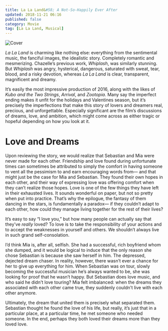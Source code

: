 ```yaml
---
title: La La Land&#58; A Not-So-Happily Ever After
updated: 2018-11-21 06:16
published: false
category: Movie
tag: [La La Land, Musical]
---
```


![Cover](https://static1.squarespace.com/static/5b39c0cb7c93273d7754f5cd/t/5bf5acdd40ec9aae58b7114b/1542827266094/636232031131489384-LLL-D37-06158.jpg?format=1500w)

_La La Land_ is charming like nothing else: everything from the sentimental music, the fanciful images, the idealistic story. Completely romantic and mesmerizing. Chazelle’s previous work, _Whiplash_, was similarly stunning. But _Whiplash_ was angry, hysterical, dangerous, saturated with sweat, tear, blood, and a risky devotion, whereas _La La Land_ is clear, transparent, magnificent and dreamy.

It’s easily the most impressive production of 2016, along with the likes of _Kubo and the Two Strings_, _Arrival_, and _Zootopia_. Many say the imperfect ending makes it unfit for the holidays and Valentines season, but it’s precisely the imperfections that make this story of lovers and dreamers real, precious, and unforgettable. Especially significant are the film’s discussions of dreams, love, and ambition, which might come across as either tragic or hopeful depending on how you look at it.

<div class="divider"></div>

# Love and Dreams

Upon reviewing the story, we would realize that Sebastian and Mia were never made for each other. Friendship and love found during unfortunate times can sometimes be attributed to simply the comfort in having someone to vent all the pessimism to and earn encouraging words from— and that might just be the case for Mia and Sebastian. They found their own hopes in each other, and their way of expressing love was offering comfort when they can’t realize those hopes. Love is one of the few things they have left in their exhausted lives. It sounds wonderful on paper, but not so pretty when put into practice. That’s why the epilogue, the fantasy of them dancing in the stars, is fundamentally a paradox— if they couldn’t adapt to each other, how could they manage living together for the rest of their lives?

It’s easy to say “I love you,” but how many people can actually say that they’ve *_really_* loved? To love is to take the responsibility of your actions and to accept the weaknesses in yourself and others. We shouldn’t always live in such grand self-consolation.

I’d think Mia is, after all, selfish. She had a successful, rich boyfriend whom she dumped, and it would be logical to induce that the only reason she chose Sebastian is because she saw herself in him. The depressed, dejected dream chaser. In reality, however, there wasn’t ever a chance for her to give up everything for him. When Sebastian was on tour, slowly becoming the successful musician he’s always wanted to be, she was looking for proof that he wasn’t happy. But Sebastian does love music, and who said he didn't love touring? Mia felt imbalanced: when the dreams they associated with each other came true, they suddenly couldn’t live with each other anymore.

Ultimately, the dream that united them is precisely what separated them. Sebastian thought he found the love of his life, but really, it’s just that in a particular place, at a particular time, he met someone who needed someone. In the end, perhaps they both loved their dreams more than they loved love.
